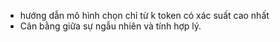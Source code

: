 - hướng dẫn mô hình chọn chỉ từ k token có xác suất cao nhất
- Cân bằng giữa sự ngẫu nhiên và tính hợp lý.